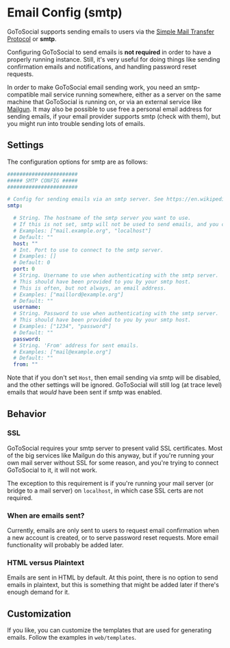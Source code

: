 # Email Config (smtp)

GoToSocial supports sending emails to users via the [Simple Mail Transfer Protocol](https://nl.wikipedia.org/wiki/Simple_Mail_Transfer_Protocol) or **smtp**.

Configuring GoToSocial to send emails is **not required** in order to have a properly running instance. Still, it's very useful for doing things like sending confirmation emails and notifications, and handling password reset requests.

In order to make GoToSocial email sending work, you need an smtp-compatible mail service running somewhere, either as a server on the same machine that GoToSocial is running on, or via an external service like [Mailgun](https://mailgun.com). It may also be possible to use free a personal email address for sending emails, if your email provider supports smtp (check with them), but you might run into trouble sending lots of emails.

## Settings

The configuration options for smtp are as follows:

```yaml
#######################
##### SMTP CONFIG #####
#######################

# Config for sending emails via an smtp server. See https://en.wikipedia.org/wiki/Simple_Mail_Transfer_Protocol
smtp:

  # String. The hostname of the smtp server you want to use.
  # If this is not set, smtp will not be used to send emails, and you can ignore the other settings.
  # Examples: ["mail.example.org", "localhost"]
  # Default: ""
  host: ""
  # Int. Port to use to connect to the smtp server.
  # Examples: []
  # Default: 0
  port: 0
  # String. Username to use when authenticating with the smtp server.
  # This should have been provided to you by your smtp host.
  # This is often, but not always, an email address.
  # Examples: ["maillord@example.org"]
  # Default: ""
  username:
  # String. Password to use when authenticating with the smtp server.
  # This should have been provided to you by your smtp host.
  # Examples: ["1234", "password"]
  # Default: ""
  password:
  # String. 'From' address for sent emails.
  # Examples: ["mail@example.org"]
  # Default: ""
  from: ""
```

Note that if you don't set `Host`, then email sending via smtp will be disabled, and the other settings will be ignored. GoToSocial will still log (at trace level) emails that *would* have been sent if smtp was enabled.

## Behavior

### SSL

GoToSocial requires your smtp server to present valid SSL certificates. Most of the big services like Mailgun do this anyway, but if you're running your own mail server without SSL for some reason, and you're trying to connect GoToSocial to it, it will not work.

The exception to this requirement is if you're running your mail server (or bridge to a mail server) on `localhost`, in which case SSL certs are not required.

### When are emails sent?

Currently, emails are only sent to users to request email confirmation when a new account is created, or to serve password reset requests. More email functionality will probably be added later.

### HTML versus Plaintext

Emails are sent in HTML by default. At this point, there is no option to send emails in plaintext, but this is something that might be added later if there's enough demand for it.

## Customization

If you like, you can customize the templates that are used for generating emails. Follow the examples in `web/templates`.
